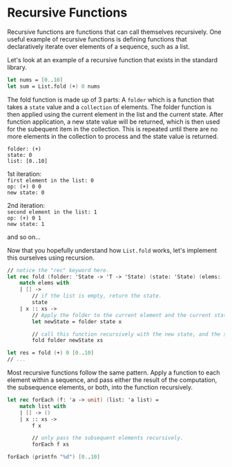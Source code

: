 # Recursive Functions

Recursive functions are functions that can call themselves recursively. One useful example of recursive functions is defining functions that declaratively iterate over elements of a sequence, such as a list.

Let's look at an example of a recursive function that exists in the standard library.

```fs
let nums = [0..10]
let sum = List.fold (+) 0 nums
```

The fold function is made up of 3 parts:
A `folder` which is a function that takes a `state` value and a `collection` of elements. The folder function is then applied using the current element in the list and the current state. After function application, a new state value will be returned, which is then used for the subequent item in the collection. This is repeated until there are no more elements in the collection to process and the state value is returned.

`folder: (+)`  
`state: 0`  
`list: [0..10]`

1st iteration:  
`first element in the list: 0`  
`op: (+) 0 0`  
`new state: 0` 

2nd iteration:  
`second element in the list: 1`  
`op: (+) 0 1`  
`new state: 1`

and so on...

Now that you hopefully understand how `List.fold` works, let's implement this ourselves using recursion.

```fsharp
// notice the "rec" keyword here.
let rec fold (folder: 'State -> 'T -> 'State) (state: 'State) (elems: 'T list) =
    match elems with
    | [] ->
        // if the list is empty, return the state.
        state
    | x :: xs ->
        // Apply the folder to the current element and the current state.
        let newState = folder state x

        // call this function recursively with the new state, and the subsequent elements.  
        fold folder newState xs

let res = fold (+) 0 [0..10]
// ...
```

Most recursive functions follow the same pattern. Apply a function to each element within a sequence, and pass either the result of the computation, the subsequence elements, or both, into the function recursively.

```fsharp
let rec forEach (f: 'a -> unit) (list: 'a list) =
    match list with
    | [] -> ()
    | x :: xs ->
        f x

        // only pass the subsequent elements recursively.
        forEach f xs

forEach (printfn "%d") [0..10]
```